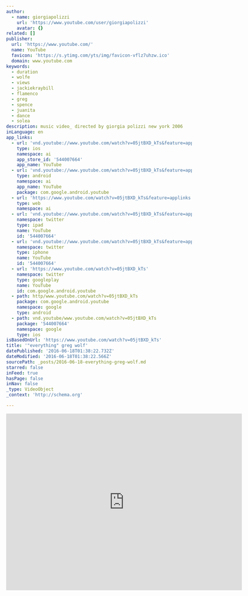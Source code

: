 ```yaml
---
author:
  - name: giorgiapolizzi
    url: 'https://www.youtube.com/user/giorgiapolizzi'
    avatar: {}
related: []
publisher:
  url: 'https://www.youtube.com/'
  name: YouTube
  favicon: 'https://s.ytimg.com/yts/img/favicon-vflz7uhzw.ico'
  domain: www.youtube.com
keywords:
  - duration
  - wolfe
  - views
  - jackiekraybill
  - flamenco
  - greg
  - spence
  - juanita
  - dance
  - solea
description: music video_ directed by giorgia polizzi new york 2006
inLanguage: en
app_links:
  - url: 'vnd.youtube://www.youtube.com/watch?v=05jtBXD_kTs&feature=applinks'
    type: ios
    namespace: ai
    app_store_id: '544007664'
    app_name: YouTube
  - url: 'vnd.youtube://www.youtube.com/watch?v=05jtBXD_kTs&feature=applinks'
    type: android
    namespace: ai
    app_name: YouTube
    package: com.google.android.youtube
  - url: 'https://www.youtube.com/watch?v=05jtBXD_kTs&feature=applinks'
    type: web
    namespace: ai
  - url: 'vnd.youtube://www.youtube.com/watch?v=05jtBXD_kTs&feature=applinks'
    namespace: twitter
    type: ipad
    name: YouTube
    id: '544007664'
  - url: 'vnd.youtube://www.youtube.com/watch?v=05jtBXD_kTs&feature=applinks'
    namespace: twitter
    type: iphone
    name: YouTube
    id: '544007664'
  - url: 'https://www.youtube.com/watch?v=05jtBXD_kTs'
    namespace: twitter
    type: googleplay
    name: YouTube
    id: com.google.android.youtube
  - path: http/www.youtube.com/watch?v=05jtBXD_kTs
    package: com.google.android.youtube
    namespace: google
    type: android
  - path: vnd.youtube/www.youtube.com/watch?v=05jtBXD_kTs
    package: '544007664'
    namespace: google
    type: ios
isBasedOnUrl: 'https://www.youtube.com/watch?v=05jtBXD_kTs'
title: '"everything" greg wolf'
datePublished: '2016-06-18T01:38:22.732Z'
dateModified: '2016-06-18T01:38:22.566Z'
sourcePath: _posts/2016-06-18-everything-greg-wolf.md
starred: false
inFeed: true
hasPage: false
inNav: false
_type: VideoObject
_context: 'http://schema.org'

---
```

<iframe src="https://cdn.embedly.com/widgets/media.html?src=https%3A%2F%2Fwww.youtube.com%2Fembed%2F05jtBXD_kTs%3Ffeature%3Doembed&amp;url=http%3A%2F%2Fwww.youtube.com%2Fwatch%3Fv%3D05jtBXD_kTs&amp;image=https%3A%2F%2Fi.ytimg.com%2Fvi%2F05jtBXD_kTs%2Fhqdefault.jpg&amp;key=b7d04c9b404c499eba89ee7072e1c4f7&amp;type=text%2Fhtml&amp;schema=youtube" width="640" height="480" scrolling="no" frameborder="0" allowfullscreen="" style=""></iframe>